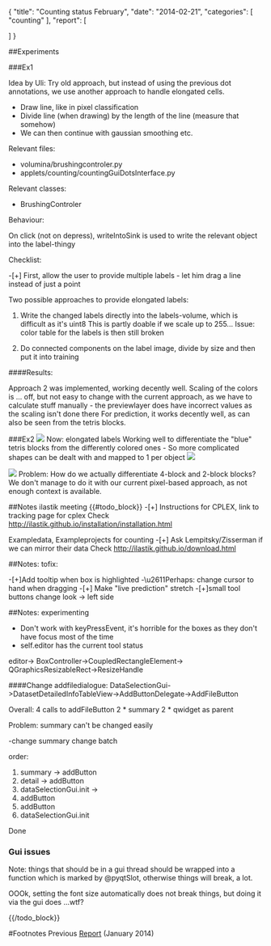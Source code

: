 {
  "title": "Counting status February",
  "date": "2014-02-21",
  "categories": [
    "counting"
  ],
  "report": [
    
  ]
}



##Experiments

###Ex1

Idea by Uli:
Try old approach, but instead of using the previous dot annotations, we use another approach to
handle elongated cells.

- Draw line, like in pixel classification
- Divide line (when drawing) by the length of the line (measure that somehow)
- We can then continue with gaussian smoothing etc.


Relevant files:

- volumina/brushingcontroler.py
- applets/counting/countingGuiDotsInterface.py

Relevant classes:

- BrushingControler

Behaviour:

On click (not on depress), writeIntoSink is used to write the relevant object into the label-thingy

Checklist:

-[+] First, allow the user to provide multiple labels - let him drag a line instead of just a point

Two possible approaches to provide elongated labels:

1. Write the changed labels directly into the labels-volume, which is difficult as it's uint8
This is partly doable if we scale up to 255... Issue: color table for the labels is then still
broken


2. Do connected components on the label image, divide by size and then put it into training

####Results:

Approach 2 was implemented, working decently well.
Scaling of the colors is ... off, but not easy to change with the current approach, as we have to
calculate stuff manually - the previewlayer does have incorrect values as the scaling isn't done
there
For prediction, it works decently well, as can also be seen from the tetris blocks.


###Ex2
![]({{urls.media}}/counting/results/february/tetrislabels.png)
Now: elongated labels
Working well to differentiate the "blue" tetris blocks from the differently colored ones - 
So more complicated shapes can be dealt with and mapped to 1 per object
![]({{urls.media}}/counting/results/february/tetrisprediction.png)

![]({{urls.media}}/counting/results/february/tetrisproblem.png)
Problem: How do we actually differentiate 4-block and 2-block blocks? We don't manage to do it with
our current pixel-based approach, as not enough context is available.


##Notes ilastik meeting 
{{#todo_block}}
-[+] Instructions for CPLEX, link to tracking page for cplex
Check http://ilastik.github.io/installation/installation.html

Exampledata, Exampleprojects for counting
-[+] Ask Lempitsky/Zisserman if we can mirror their data
Check http://ilastik.github.io/download.html

##Notes: tofix:

-[+]Add tooltip when box is highlighted
-\u2611Perhaps: change cursor to hand when dragging
-[+] Make "live prediction" stretch
-[+]small tool buttons change look -> left side

##Notes: experimenting

- Don't work with keyPressEvent, it's horrible for the boxes as they don't have focus most of the
 time
- self.editor has the current tool status


editor->  BoxController->CoupledRectangleElement-> QGraphicsResizableRect->ResizeHandle

####Change addfiledialogue:
DataSelectionGui->DatasetDetailedInfoTableView->AddButtonDelegate->AddFileButton

Overall: 4 calls to addFileButton
2 * summary
2 * qwidget as parent

Problem: summary can't be changed easily

-change summary
change batch


order: 
1. summary -> addButton
2. detail -> addButton
3. dataSelectionGui.init -> 
4. addButton
5. addButton
6. dataSelectionGui.init

Done

### Gui issues

Note: things that should be in a gui thread should be wrapped into a function which is marked by
@pyqtSlot, otherwise things will break, a lot.

OOOk, setting the font size automatically does not break things, but doing it via the gui does
...wtf?





{{/todo_block}}




#Footnotes
Previous [Report](/posts/ml/counting_status_january) (January 2014)
